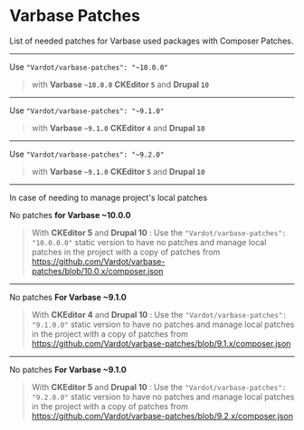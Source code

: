 # Varbase Patches

List of needed patches for Varbase used packages with Composer Patches.

---

Use `"Vardot/varbase-patches": "~10.0.0"` 
> with **Varbase `~10.0.0`** **CKEditor `5`** and **Drupal `10`**

---

Use `"Vardot/varbase-patches": "~9.1.0"`
> with **Varbase `~9.1.0`** **CKEditor `4`**  and **Drupal `10`**

---

Use `"Vardot/varbase-patches": "~9.2.0"`
> with **Varbase `~9.1.0`** **CKEditor `5`** and **Drupal `10`**

---

In case of needing to manage project's local patches


No patches **for Varbase ~10.0.0**
> With **CKEditor 5** and **Drupal 10** :
> Use the `"Vardot/varbase-patches": "10.0.0.0"` static version to have no patches and manage local patches in the project with a copy of patches from https://github.com/Vardot/varbase-patches/blob/10.0.x/composer.json

---

No patches **For Varbase ~9.1.0**
> With **CKEditor 4** and **Drupal 10** :
> Use the `"Vardot/varbase-patches": "9.1.0.0"` static version to have no patches and manage local patches in the project with a copy of patches from https://github.com/Vardot/varbase-patches/blob/9.1.x/composer.json

---

No patches **For Varbase ~9.1.0**
> With **CKEditor 5** and **Drupal 10** :
> Use the `"Vardot/varbase-patches": "9.2.0.0"` static version to have no patches and manage local patches in the project with a copy of patches from https://github.com/Vardot/varbase-patches/blob/9.2.x/composer.json